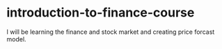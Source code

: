 # introduction-to-finance-course
I will be learning the finance and stock market and creating price forcast model. 
